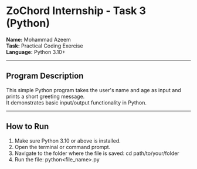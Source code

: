 # ZoChord Internship - Task 3 (Python)

**Name:** Mohammad Azeem  
**Task:** Practical Coding Exercise  
**Language:** Python 3.10+

---

## Program Description
This simple Python program takes the user's name and age as input and prints a short greeting message.  
It demonstrates basic input/output functionality in Python.

---

## How to Run
1. Make sure Python 3.10 or above is installed.  
2. Open the terminal or command prompt.  
3. Navigate to the folder where the file is saved:
cd path/to/your/folder
4. Run the file:
python<file_name>.py